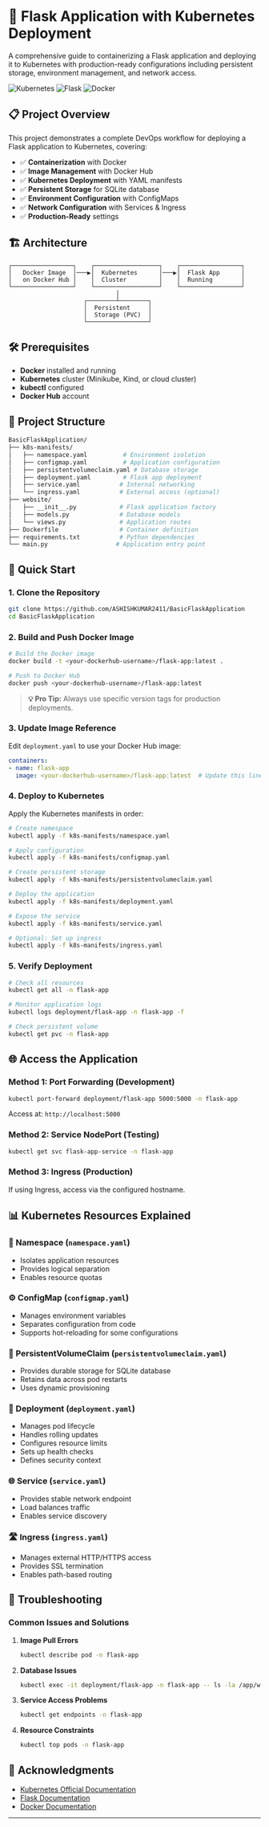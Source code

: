 
# 🚀 Flask Application with Kubernetes Deployment

A comprehensive guide to containerizing a Flask application and deploying it to Kubernetes with production-ready configurations including persistent storage, environment management, and network access.

![Kubernetes](https://img.shields.io/badge/Kubernetes-326CE5?style=for-the-badge&logo=kubernetes&logoColor=white)
![Flask](https://img.shields.io/badge/Flask-000000?style=for-the-badge&logo=flask&logoColor=white)
![Docker](https://img.shields.io/badge/Docker-2496ED?style=for-the-badge&logo=docker&logoColor=white)

## 📋 Project Overview

This project demonstrates a complete DevOps workflow for deploying a Flask application to Kubernetes, covering:

- ✅ **Containerization** with Docker
- ✅ **Image Management** with Docker Hub
- ✅ **Kubernetes Deployment** with YAML manifests
- ✅ **Persistent Storage** for SQLite database
- ✅ **Environment Configuration** with ConfigMaps
- ✅ **Network Configuration** with Services & Ingress
- ✅ **Production-Ready** settings

## 🏗️ Architecture

```
┌─────────────────┐    ┌──────────────────┐    ┌─────────────────┐
│   Docker Image  │───▶│  Kubernetes      │───▶│  Flask App      │
│   on Docker Hub │    │  Cluster         │    │  Running        │
└─────────────────┘    └──────────────────┘    └─────────────────┘
                              │
                     ┌────────┴────────┐
                     │  Persistent     │
                     │  Storage (PVC)  │
                     └─────────────────┘
```

## 🛠️ Prerequisites

- **Docker** installed and running
- **Kubernetes** cluster (Minikube, Kind, or cloud cluster)
- **kubectl** configured
- **Docker Hub** account

## 📁 Project Structure

```bash
BasicFlaskApplication/
├── k8s-manifests/
│   ├── namespace.yaml          # Environment isolation
│   ├── configmap.yaml          # Application configuration
│   ├── persistentvolumeclaim.yaml # Database storage
│   ├── deployment.yaml         # Flask app deployment
│   ├── service.yaml           # Internal networking
│   └── ingress.yaml           # External access (optional)
├── website/
│   ├── __init__.py            # Flask application factory
│   ├── models.py              # Database models
│   └── views.py               # Application routes
├── Dockerfile                 # Container definition
├── requirements.txt           # Python dependencies
└── main.py                   # Application entry point
```

## 🚀 Quick Start

### 1. Clone the Repository

```bash
git clone https://github.com/ASHISHKUMAR2411/BasicFlaskApplication
cd BasicFlaskApplication
```

### 2. Build and Push Docker Image

```bash
# Build the Docker image
docker build -t <your-dockerhub-username>/flask-app:latest .

# Push to Docker Hub
docker push <your-dockerhub-username>/flask-app:latest
```

> **💡 Pro Tip:** Always use specific version tags for production deployments.

### 3. Update Image Reference

Edit `deployment.yaml` to use your Docker Hub image:

```yaml
containers:
- name: flask-app
  image: <your-dockerhub-username>/flask-app:latest  # Update this line
```

### 4. Deploy to Kubernetes

Apply the Kubernetes manifests in order:

```bash
# Create namespace
kubectl apply -f k8s-manifests/namespace.yaml

# Apply configuration
kubectl apply -f k8s-manifests/configmap.yaml

# Create persistent storage
kubectl apply -f k8s-manifests/persistentvolumeclaim.yaml

# Deploy the application
kubectl apply -f k8s-manifests/deployment.yaml

# Expose the service
kubectl apply -f k8s-manifests/service.yaml

# Optional: Set up ingress
kubectl apply -f k8s-manifests/ingress.yaml
```

### 5. Verify Deployment

```bash
# Check all resources
kubectl get all -n flask-app

# Monitor application logs
kubectl logs deployment/flask-app -n flask-app -f

# Check persistent volume
kubectl get pvc -n flask-app
```

## 🌐 Access the Application

### Method 1: Port Forwarding (Development)

```bash
kubectl port-forward deployment/flask-app 5000:5000 -n flask-app
```
Access at: `http://localhost:5000`

### Method 2: Service NodePort (Testing)

```bash
kubectl get svc flask-app-service -n flask-app
```

### Method 3: Ingress (Production)

If using Ingress, access via the configured hostname.

## 📊 Kubernetes Resources Explained

### 🔧 Namespace (`namespace.yaml`)
- Isolates application resources
- Provides logical separation
- Enables resource quotas

### ⚙️ ConfigMap (`configmap.yaml`)
- Manages environment variables
- Separates configuration from code
- Supports hot-reloading for some configurations

### 💾 PersistentVolumeClaim (`persistentvolumeclaim.yaml`)
- Provides durable storage for SQLite database
- Retains data across pod restarts
- Uses dynamic provisioning

### 🚀 Deployment (`deployment.yaml`)
- Manages pod lifecycle
- Handles rolling updates
- Configures resource limits
- Sets up health checks
- Defines security context

### 🌐 Service (`service.yaml`)
- Provides stable network endpoint
- Load balances traffic
- Enables service discovery

### 🛣️ Ingress (`ingress.yaml`)
- Manages external HTTP/HTTPS access
- Provides SSL termination
- Enables path-based routing

## 🐛 Troubleshooting

### Common Issues and Solutions

1. **Image Pull Errors**
   ```bash
   kubectl describe pod -n flask-app
   ```

2. **Database Issues**
   ```bash
   kubectl exec -it deployment/flask-app -n flask-app -- ls -la /app/website/
   ```

3. **Service Access Problems**
   ```bash
   kubectl get endpoints -n flask-app
   ```

4. **Resource Constraints**
   ```bash
   kubectl top pods -n flask-app
   ```

## 🙏 Acknowledgments

- [Kubernetes Official Documentation](https://kubernetes.io/docs/)
- [Flask Documentation](https://flask.palletsprojects.com/)
- [Docker Documentation](https://docs.docker.com/)

---


